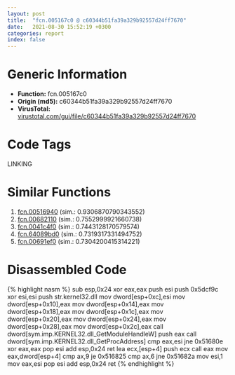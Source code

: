 ```yaml
---
layout: post
title:  "fcn.005167c0 @ c60344b51fa39a329b92557d24ff7670"
date:   2021-08-30 15:52:19 +0300
categories: report
index: false
---
```


# Generic Information
- **Function:** fcn.005167c0
- **Origin (md5):** c60344b51fa39a329b92557d24ff7670
- **VirusTotal:** [virustotal.com/gui/file/c60344b51fa39a329b92557d24ff7670][virustotal_ref]

# Code Tags
<span class="tag" id="LINKING">LINKING</span>


# Similar Functions

1. [fcn.00516940][similar_1_ref] (sim.: 0.9306870790343552)
2. [fcn.00682110][similar_2_ref] (sim.: 0.7552999921660738)
3. [fcn.0041c4f0][similar_3_ref] (sim.: 0.7443128170579574)
4. [fcn.64089bd0][similar_4_ref] (sim.: 0.7319317331494752)
5. [fcn.00691ef0][similar_5_ref] (sim.: 0.7304200415314221)


# Disassembled Code

{% highlight nasm %}
sub esp,0x24
xor eax,eax
push esi
push 0x5dcf9c
xor esi,esi
push str.kernel32.dll
mov dword[esp+0xc],esi
mov dword[esp+0x10],eax
mov dword[esp+0x14],eax
mov dword[esp+0x18],eax
mov dword[esp+0x1c],eax
mov dword[esp+0x20],eax
mov dword[esp+0x24],eax
mov dword[esp+0x28],eax
mov dword[esp+0x2c],eax
call dword[sym.imp.KERNEL32.dll_GetModuleHandleW]
push eax
call dword[sym.imp.KERNEL32.dll_GetProcAddress]
cmp eax,esi
jne 0x51680e
xor eax,eax
pop esi
add esp,0x24
ret 
lea ecx,[esp+4]
push ecx
call eax
mov eax,dword[esp+4]
cmp ax,9
je 0x516825
cmp ax,6
jne 0x51682a
mov esi,1
mov eax,esi
pop esi
add esp,0x24
ret 
{% endhighlight %}


[similar_1_ref]: /report/fcn.00516940@14b20b07906a36e23f2230c8042160f2
[similar_2_ref]: /report/fcn.00682110@c92f0480e2fbc88393d2c65c08a235e0
[similar_3_ref]: /report/fcn.0041c4f0@be7fba7cc724acf4ae2900d99e0fc9c3
[similar_4_ref]: /report/fcn.64089bd0@07e4412910bcf0f5969ef64c44eecb2d
[similar_5_ref]: /report/fcn.00691ef0@c92f0480e2fbc88393d2c65c08a235e0
[virustotal_ref]: https://www.virustotal.com/gui/file/c60344b51fa39a329b92557d24ff7670
